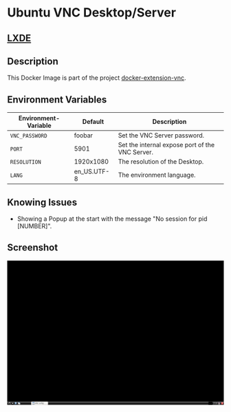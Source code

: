 # Ubuntu VNC Desktop/Server

## [LXDE](https://en.wikipedia.org/wiki/LXDE)

## Description

This Docker Image is part of the project [docker-extension-vnc](https://github.com/pgmystery/docker-extension-vnc).


## Environment Variables

| Environment-Variable | Default     | Description                                     |
|---------------------|-------------|-------------------------------------------------|
| `VNC_PASSWORD`      | foobar      | Set the VNC Server password.                    |
| `PORT`              | 5901        | Set the internal expose port of the VNC Server. |
| `RESOLUTION`        | 1920x1080   | The resolution of the Desktop.                  |
| `LANG`              | en_US.UTF-8 | The environment language.                       |

## Knowing Issues
- Showing a Popup at the start with the message "No session for pid [NUMBER]".

## Screenshot
![lxde.png](docs/lxde.png)
